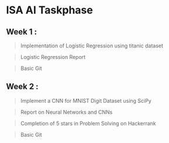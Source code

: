 # ISA AI Taskphase


## Week 1 :

> Implementation of Logistic Regression using titanic dataset

> Logistic Regression Report

> Basic Git


## Week 2 :

> Implement a CNN for MNIST Digit Dataset using SciPy

> Report on Neural Networks and CNNs

> Completion of 5 stars in Problem Solving on Hackerrank

> Basic Git